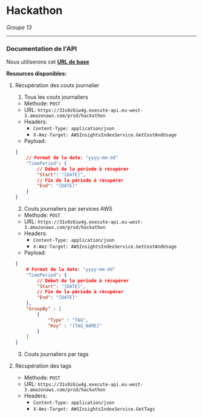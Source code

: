 # Hackathon 
*Groupe 13*

---
### Documentation de l'API

Nous utiliserons cet [**URL de base**](https://31v0z6iw4g.execute-api.eu-west-3.amazonaws.com/prod/hackathon)

**Resources disponibles:**
1. Récupération des couts journalier

    1. Tous les couts journaliers
    - Methode: `POST`
    - URL: `https://31v0z6iw4g.execute-api.eu-west-3.amazonaws.com/prod/hackathon`
    - Headers: 
        - `Content-Type: application/json`
        - `X-Amz-Target: AWSInsightsIndexService.GetCostAndUsage`
    - Payload:
    ```json
    {
        // Format de la date: "yyyy-mm-dd"
        "TimePeriod": {
            // Début de la période à récupérer
            "Start": "[DATE]", 
            // Fin de la période à récupérer
            "End": "[DATE]"
        }
    }
    ```

    2. Couts journaliers par services AWS
    - Methode: `POST`
    - URL: `https://31v0z6iw4g.execute-api.eu-west-3.amazonaws.com/prod/hackathon`
    - Headers: 
        - `Content-Type: application/json`
        - `X-Amz-Target: AWSInsightsIndexService.GetCostAndUsage`
    - Payload:
    ```JSON
    {
        # Format de la date: "yyyy-mm-dd"
        "TimePeriod": {
            // Début de la période à récupérer
            "Start": "[DATE]", 
            // Fin de la période à récupérer
            "End": "[DATE]"
        },
        "GroupBy" : [
            {
                "Type" : "TAG",
                "Key" : "[TAG_NAME]"
            }
        ]
    }
    ```

    3. Couts journaliers par tags

2. Récupération des tags
    - Methode: `POST`
    - URL: `https://31v0z6iw4g.execute-api.eu-west-3.amazonaws.com/prod/hackathon`
    - Headers: 
        - `Content-Type: application/json`
        - `X-Amz-Target: AWSInsightsIndexService.GetTags`